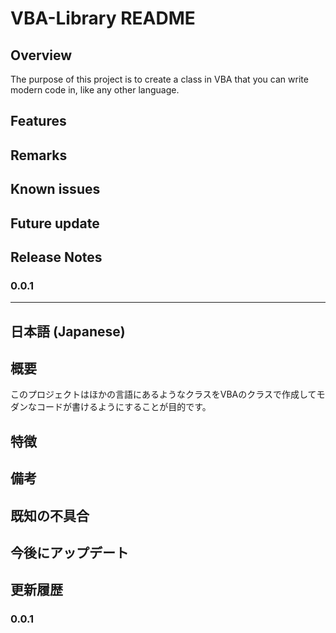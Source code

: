 # VBA-Library README

## Overview
The purpose of this project is to create a class in VBA that you can write modern code in, like any other language.

## Features

## Remarks

## Known issues

## Future update

## Release Notes

### 0.0.1

-----------------------------------------------------------------------------------------------------------

## 日本語 (Japanese)

## 概要
このプロジェクトはほかの言語にあるようなクラスをVBAのクラスで作成してモダンなコードが書けるようにすることが目的です。  

## 特徴


## 備考

## 既知の不具合

## 今後にアップデート

## 更新履歴

### 0.0.1

